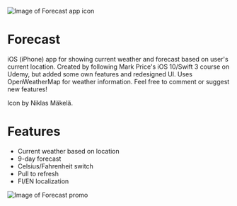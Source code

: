![Image of Forecast app icon](https://github.com/mrouru/Forecast/blob/master/Forecast/Resources/Forecast_Icon.png)
# Forecast
iOS (iPhone) app for showing current weather and forecast based on user's current location. Created by following Mark Price's iOS 10/Swift 3 course on Udemy, but added some own features and redesigned UI. Uses OpenWeatherMap for weather information. Feel free to comment or suggest new features!

Icon by Niklas Mäkelä.

# Features
  - Current weather based on location
  - 9-day forecast
  - Celsius/Fahrenheit switch
  - Pull to refresh
  - FI/EN localization
  
![Image of Forecast promo](https://github.com/mrouru/Forecast/blob/master/Forecast/Resources/Forecast_Promo.png)
